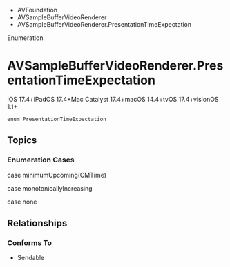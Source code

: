 

- AVFoundation
- AVSampleBufferVideoRenderer
-  AVSampleBufferVideoRenderer.PresentationTimeExpectation 

Enumeration

# AVSampleBufferVideoRenderer.PresentationTimeExpectation

iOS 17.4+iPadOS 17.4+Mac Catalyst 17.4+macOS 14.4+tvOS 17.4+visionOS 1.1+

``` source
enum PresentationTimeExpectation
```

## Topics

### Enumeration Cases

case minimumUpcoming(CMTime)

case monotonicallyIncreasing

case none

## Relationships

### Conforms To

- Sendable

